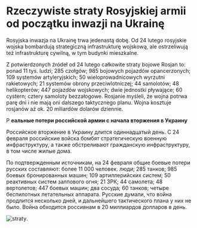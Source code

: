 # Rzeczywiste straty Rosyjskiej armii od początku inwazji na Ukrainę
Rosyjska inwazja na Ukrainę trwa jedenastą dobę. Od 24 lutego rosyjskie wojska bombardują strategiczną infrastrukturę wojskową, ale ostrzeliwują też infrastrukturę cywilną, w tym budynki mieszkalne.

Z potwierdzonych źródeł od 24 lutego całkowite straty bojowe Rosjan to: ponad 11 tys. ludzi; 285 czołgów; 985 bojowych pojazdów opancerzonych; 109 systemów artyleryjskich; 50 wieloprowadnicowych wyrzutni rakietowych; 21 systemów obrony przeciwlotniczej; 44 samolotów; 48 helikopterów; 447 pojazdów wojskowych; dwie jednostki pływające; 60 cystern; cztery samoloty bezzałogowe. Rosjanie myśleli, że wojna potrwa parę dni i nie mają oni dalszego taktycznego planu. Wojna kosztuje rosjanów aż ok. 20 miliardów dolarów dziennie.

Р **еальные потери российской армии с начала вторжения в Украину**

Российское вторжение в Украину длится одиннадцатый день. С 24 февраля российские войска бомбят стратегическую военную инфраструктуру, а также обстреливают гражданскую инфраструктуру, в том числе жилые дома.

По подтвержденным источникам, на 24 февраля общие боевые потери русских составляют: более 11 000 человек. люди; 285 танков; 985 боевых бронированных машин; 109 артиллерийских систем; 50 реактивных систем залпового огня; 21 ЗРК; 44 самолета; 48 вертолетов; 447 боевых машин; два сосуда; 60 танков; четыре беспилотных летательных аппарата. Русские думали, что война продлится несколько дней, и дальнейшего тактического плана у них не было. Война обходится россиянам в 20 миллиардов долларов в день.

![straty](https://ukraina.dkonto.pl/wp-content/uploads/2022/03/bucza.jpg "Straty").

